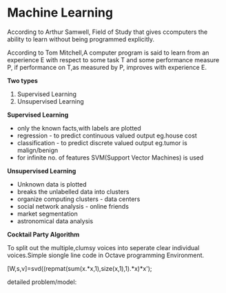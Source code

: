 # Machine Learning

According to Arthur Samwell, Field of Study that gives ccomputers the ability to learn without being programmed explicitly.

According to Tom Mitchell,A computer program is said to learn from an experience E with respect to some task T and some performance measure P, if performance on T,as measured by P, improves with experience E.






<b>Two types</b>
  <ol>
  <li>Supervised Learning</li>
  <li>Unsupervised Learning</li>
  </ol>



<b>Supervised Learning</b>
<ul>
  <li>only the known facts,with labels are plotted</li>
  <li>regression - to predict continuous valued output  eg.house cost</li>
  <li>classification - to predict discrete valued output eg.tumor is malign/benign</li>
  <li>for infinite no. of features SVM(Support Vector Machines) is used</li>
  </ul>
  
  
  
  <b>Unsupervised Learning</b>
<ul>
  <li>Unknown data is plotted</li>
  <li>breaks the unlabelled data into clusters</li>
  <li>organize computing clusters - data centers</li>
  <li>social network analysis - online friends</li>
  <li>market segmentation</li>
  <li>astronomical data analysis</li>
  </ul>
  
  
  <b>Cocktail Party Algorithm</b>
  
  To split out the multiple,clumsy voices into seperate clear individual voices.Simple siongle line code in Octave programming  Environment.
  
  [W,s,v]=svd((repmat(sum(x.*x,1),size(x,1),1).*x)*x');
  
  
  
  detailed problem/model:
